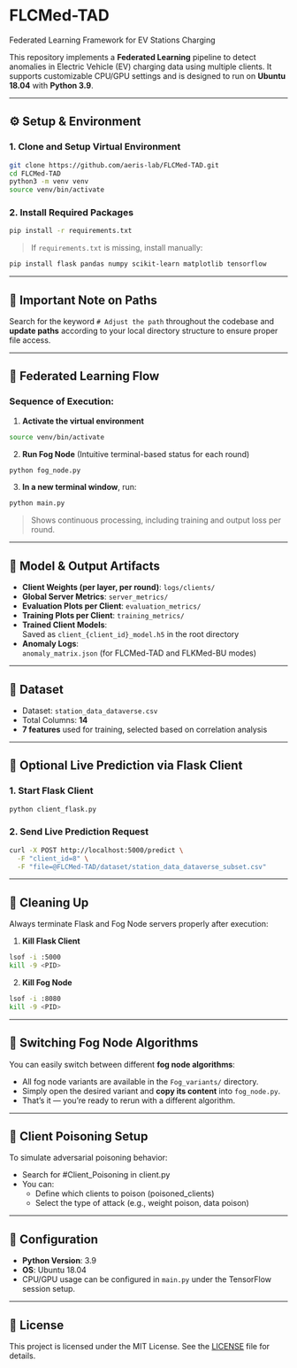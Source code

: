 # FLCMed-TAD
Federated Learning Framework for EV Stations Charging 

This repository implements a **Federated Learning** pipeline to detect anomalies in Electric Vehicle (EV) charging data using multiple clients. It supports customizable CPU/GPU settings and is designed to run on **Ubuntu 18.04** with **Python 3.9**.

---

## ⚙️ Setup & Environment

### 1. Clone and Setup Virtual Environment

```bash
git clone https://github.com/aeris-lab/FLCMed-TAD.git
cd FLCMed-TAD
python3 -m venv venv
source venv/bin/activate
```

### 2. Install Required Packages

```bash
pip install -r requirements.txt
```

> If `requirements.txt` is missing, install manually:
```bash
pip install flask pandas numpy scikit-learn matplotlib tensorflow
```

---

##  Important Note on Paths

Search for the keyword `# Adjust the path` throughout the codebase and **update paths** according to your local directory structure to ensure proper file access.

---

##  Federated Learning Flow

### Sequence of Execution:

1. **Activate the virtual environment**

```bash
source venv/bin/activate
```

2. **Run Fog Node** (Intuitive terminal-based status for each round)

```bash
python fog_node.py
```

3. **In a new terminal window**, run:

```bash
python main.py
```

> Shows continuous processing, including training and output loss per round.

---

##  Model & Output Artifacts

- **Client Weights (per layer, per round)**: `logs/clients/`
- **Global Server Metrics**: `server_metrics/`
- **Evaluation Plots per Client**: `evaluation_metrics/`
- **Training Plots per Client**: `training_metrics/`
- **Trained Client Models**:  
  Saved as `client_{client_id}_model.h5` in the root directory
- **Anomaly Logs**:  
  `anomaly_matrix.json` (for FLCMed-TAD and FLKMed-BU modes)

---

##  Dataset

- Dataset: `station_data_dataverse.csv`
- Total Columns: **14**
- **7 features** used for training, selected based on correlation analysis

---

##  Optional Live Prediction via Flask Client

### 1. Start Flask Client

```bash
python client_flask.py
```

### 2. Send Live Prediction Request

```bash
curl -X POST http://localhost:5000/predict \
  -F "client_id=8" \
  -F "file=@FLCMed-TAD/dataset/station_data_dataverse_subset.csv"
```

---

##  Cleaning Up

Always terminate Flask and Fog Node servers properly after execution:

1. **Kill Flask Client**
```bash
lsof -i :5000
kill -9 <PID>
```

2. **Kill Fog Node**
```bash
lsof -i :8080
kill -9 <PID>
```

---

##  Switching Fog Node Algorithms

You can easily switch between different **fog node algorithms**:

- All fog node variants are available in the `Fog_variants/` directory.
- Simply open the desired variant and **copy its content** into `fog_node.py`.
- That’s it — you’re ready to rerun with a different algorithm.

---

##  Client Poisoning Setup

To simulate adversarial poisoning behavior:
- Search for #Client_Poisoning in client.py
- You can:
    - Define which clients to poison (poisoned_clients)
    - Select the type of attack (e.g., weight poison, data poison)
---

##  Configuration

- **Python Version**: 3.9  
- **OS**: Ubuntu 18.04  
- CPU/GPU usage can be configured in `main.py` under the TensorFlow session setup.

---

##  License

This project is licensed under the MIT License. See the [LICENSE](LICENSE) file for details.
